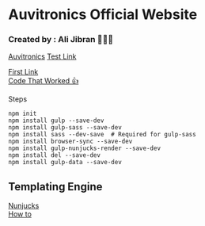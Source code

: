 # Auvitronics Official Website  
### Created by : Ali Jibran 👨🏽‍💻

[Auvitronics](https://www.auvitronics.com)
[Test Link](https://test.auvitronics.com)  


[First Link](https://css-tricks.com/gulp-for-beginners/)  
[Code That Worked 👍](https://coder-coder.com/quick-guide-to-browsersync-gulp-4/)  

Steps 

    npm init
    npm install gulp --save-dev
    npm install gulp-sass --save-dev
    npm install sass --dev-save  # Required for gulp-sass
    npm install browser-sync --save-dev
    npm install gulp-nunjucks-render --save-dev
    npm install del --save-dev
    npm install gulp-data --save-dev


## Templating Engine  
[Nunjucks](https://mozilla.github.io/nunjucks/)  
[How to ](https://zellwk.com/blog/nunjucks-with-gulp/)  